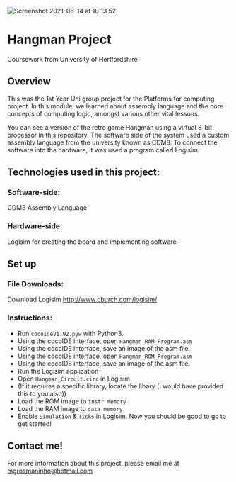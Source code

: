 ![Screenshot 2021-06-14 at 10 13 52](https://user-images.githubusercontent.com/50143720/121868824-56326b80-ccf9-11eb-8ee3-83e368d30615.png)

# Hangman Project
Coursework from University of Hertfordshire

## Overview
This was the 1st Year Uni group project for the Platforms for computing project. In this module, we learned about assembly language and the core concepts of computing logic, amongst various other vital lessons.

You can see a version of the retro game Hangman using a virtual 8-bit processor in this repository. The software side of the system used a custom assembly language from the university known as CDM8. To connect the software into the hardware, it was used a program called Logisim.

## Technologies used in this project:

### Software-side:

CDM8 Assembly Language

### Hardware-side:

Logisim for creating the board and implementing software

## Set up

### File Downloads:

Download Logisim http://www.cburch.com/logisim/

### Instructions:

- Run `cocoideV1.92.pyw` with Python3.
- Using the cocoIDE interface, open `Hangman_RAM_Program.asm`
- Using the cocoIDE interface, save an image of the asm file.
- Using the cocoIDE interface, open `Hangman_ROM_Program.asm`
- Using the cocoIDE interface, save an image of the asm file.
- Run the Logisim application
- Open `Hangman_Circuit.circ` in Logisim
- (If it requires a specific library, locate the libary (I would have provided this to you also))
- Load the ROM image to `instr memory`
- Load the RAM image to `data memory`
- Enable `Simulation` & `Ticks` in Logisim. Now you should be good to go to get started!

## Contact me!

For more information about this project, please email me at mgrosmaninho@hotmail.com
